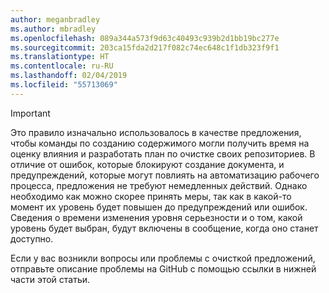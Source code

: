 ```yaml
---
author: meganbradley
ms.author: mbradley
ms.openlocfilehash: 089a344a573f9d63c40493c939b2d1bb19bc277e
ms.sourcegitcommit: 203ca15fda2d217f082c74ec648c1f1db323f9f1
ms.translationtype: HT
ms.contentlocale: ru-RU
ms.lasthandoff: 02/04/2019
ms.locfileid: "55713069"
---
```

> [!IMPORTANT]
> Это правило изначально использовалось в качестве предложения, чтобы команды по созданию содержимого могли получить время на оценку влияния и разработать план по очистке своих репозиториев. В отличие от ошибок, которые блокируют создание документа, и предупреждений, которые могут повлиять на автоматизацию рабочего процесса, предложения не требуют немедленных действий. Однако необходимо как можно скорее принять меры, так как в какой-то момент их уровень будет повышен до предупреждений или ошибок. Сведения о времени изменения уровня серьезности и о том, какой уровень будет выбран, будут включены в сообщение, когда оно станет доступно.
>
> Если у вас возникли вопросы или проблемы с очисткой предложений, отправьте описание проблемы на GitHub с помощью ссылки в нижней части этой статьи.